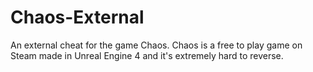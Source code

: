 # Chaos-External
An external cheat for the game Chaos. Chaos is a free to play game on Steam made in Unreal Engine 4 and it's extremely hard to reverse. 
